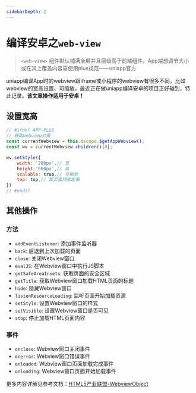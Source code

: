 ```yaml
---
sidebarDepth: 2
---
```


# 编译安卓之`web-view`

> `<web-view>` 组件默认铺满全屏并且层级高于前端组件。App端想调节大小或在其上覆盖内容需使用plus规范——uniapp官方

uniapp编译App时的webview跟iframe或小程序的webview有很多不同，比如webview的宽高设置、可缩放，最近正在做uniapp编译安卓的项目正好碰到，特此记录。**该文章操作适用于安卓！**

## 设置宽高

``` js
// #ifdef APP-PLUS
// 获取webview对象
const currentWebview = this.$scope.$getAppWebview();
const wv = currentWebview.children()[0];

wv.setStyle({
    width: '200px',// 宽
    height:'600px',// 高
    scalable: true,// 可缩放
    top: top,// 距页面顶部距离
})
// #endif
```
## 其他操作

### 方法
-   `addEventListener`: 添加事件监听器
-   `back`: 后退到上次加载的页面
-   `close`: 关闭Webview窗口
-   `evalJS`: 在Webview窗口中执行JS脚本
-   `getSafeAreaInsets`: 获取页面的安全区域
-   `getTitle`: 获取Webview窗口加载HTML页面的标题
-   `hide`: 隐藏Webview窗口
-   `listenResourceLoading`: 监听页面开始加载资源
-   `setStyle`: 设置Webview窗口的样式
-   `setVisible`: 设置Webview窗口是否可见
-   `stop`: 停止加载HTML页面内容

### 事件

-   `onclose`: Webview窗口关闭事件
-   `onerror`: Webview窗口错误事件
-   `onloaded`: Webview窗口页面加载完成事件
-   `onloading`: Webview窗口页面开始加载事件

更多内容详解见参考文档：[HTML5产业联盟-WebviewObject](https://www.html5plus.org/doc/zh_cn/webview.html#plus.webview.WebviewObject)
